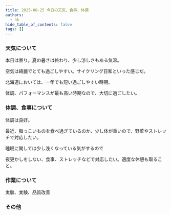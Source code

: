 ```yaml
---
title: 2025-08-25 今日の天気、食事、体調
authors:
  - hk
hide_table_of_contents: false
tags: []
---
```

### 天気について

本日は曇り。夏の暑さは終わり、少し涼しさもある気温。

空気は綺麗でとても過ごしやすい。サイクリング日和といった感じだ。

北海道においては、一年でも短い過ごしやすい時期。

体調、パフォーマンスが最も高い時期なので、大切に過ごしたい。


<!-- truncate -->


### 体調、食事について

体調は良好。

最近、脂っこいものを食べ過ぎているのか、少し体が重いので、野菜やストレッチで対応したい。

睡眠に関しては少し浅くなっている気がするので

夜更かしをしない、食事、ストレッチなどで対応したい。適度な休憩も取ること。

### 作業について

実験、実験、品質改善

### その他

